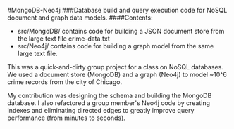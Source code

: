 #MongoDB-Neo4j 
###Database build and query execution code for NoSQL document and graph data models.
####Contents:
<ul>
<li>src/MongoDB/ contains code for building a JSON document store from the large text file crime-data.txt
<li>src/Neo4j/ contains code for building a graph model from the same large text file.
</ul>
This was a quick-and-dirty group project for a class on NoSQL databases. We used a document store (MongoDB) and a graph (Neo4j) to model ~10^6 crime records from the city of Chicago.

My contribution was designing the schema and building the MongoDB database. I also refactored a group member's Neo4j code by creating indexes and eliminating directed edges to greatly improve query performance (from minutes to seconds).
